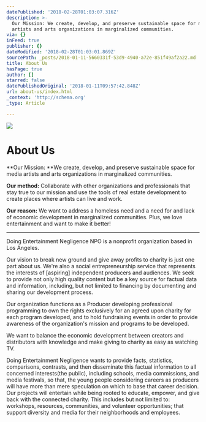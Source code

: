 ```yaml
---
datePublished: '2018-02-28T01:03:07.316Z'
description: >-
  Our Mission: We create, develop, and preserve sustainable space for media
  artists and arts organizations in marginalized communities.
via: {}
inFeed: true
publisher: {}
dateModified: '2018-02-28T01:03:01.869Z'
sourcePath: _posts/2018-01-11-5660331f-53d9-4940-a72e-851f49af2a22.md
title: About Us
hasPage: true
author: []
starred: false
datePublishedOriginal: '2018-01-11T09:57:42.848Z'
url: about-us/index.html
_context: 'http://schema.org'
_type: Article

---
```

![](https://the-grid-user-content.s3-us-west-2.amazonaws.com/5493165f-db02-4798-996e-e53254228283.png)

# About Us

**Our Mission: **We create, develop, and preserve sustainable space for media artists and arts organizations in marginalized communities.

**Our method:** Collaborate with other organizations and professionals that stay true to our mission and use the tools of real estate development to create places where artists can live and work.

**Our reason:** We want to address a homeless need and a need for and lack of economic development in marginalized communities. Plus, we love entertainment and want to make it better!

---

Doing Entertainment Negligence NPO is a nonprofit organization based in Los Angeles.

Our vision to break new ground and give away profits to charity is just one part about us. We're also a social entrepreneurship service that represents the interests of \[aspiring\] independent producers and audiences. We seek to provide not only high quality content but be a key source for factual data and information, including, but not limited to financing by documenting and sharing our development process.

Our organization functions as a Producer developing professional programming to own the rights exclusively for an agreed upon charity for each program developed, and to hold fundraising events in order to provide awareness of the organization's mission and programs to be developed.

We want to balance the economic development between creators and distributors with knowledge and make giving to charity as easy as watching TV.

Doing Entertainment Negligence wants to provide facts, statistics, comparisons, contrasts, and then disseminate this factual information to all concerned interests(the public), including schools, media commissions, and media festivals, so that, the young people considering careers as producers will have more than mere speculation on which to base that career decision. Our projects will entertain while being rooted to educate, empower, and give back with the connected charity. This includes but not limited to: workshops, resources, communities, and volunteer opportunities; that support diversity and media for their neighborhoods and employees.